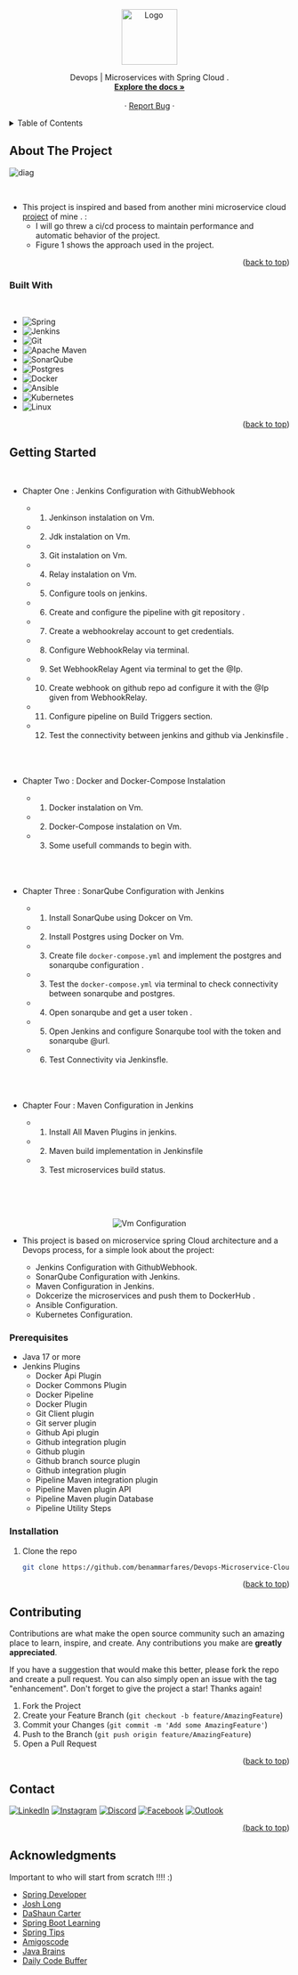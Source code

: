 <br><br><br>
<a  align="center" name="readme-top"></a>


<!--  PROJECT LLOGO -->
<br />
<div align="center">
    <img src="https://github.com/user-attachments/assets/93433dcf-f7e7-4f96-9777-a90d18ff10c6" alt="Logo" width="100" height="100">


  <p align="center">
     Devops | Microservices with Spring Cloud .
    <br />
    <a href="https://github.com/benammarfares/Devops-Microservice-Cloud"><strong>Explore the docs »</strong></a>
    <br />
    <br />
    ·
    <a href="https://github.com/benammarfares/Devops-Microservice-Cloud/issues/new?labels=bug&template=bug-report---.md">Report Bug</a>
    ·
  </p>
</div>



<!-- TABLEE OF CONTENTS -->
<!-- TABLEE OF CONTENTS -->
<details>
  <summary>Table of Contents</summary>
  <ol>
    <li>
      <a href="#about-the-project">About The Project</a>
      <ul>
        <li><a href="#built-with">Built With</a></li>
      </ul>
    </li>
    <li>
      <a href="#getting-started">Getting Started</a>
      <ul>
        <li><a href="#prerequisites">Prerequisites</a></li>
        <li><a href="#installation">Installation</a></li>
      </ul>
    </li>
    <li><a href="#contributing">Contributing</a></li>
    <li><a href="#contact">Contact</a></li>
    <li><a href="#acknowledgments">Acknowledgments</a></li>
  </ol>
</details>



<!-- ABOUT THE PROJECT -->
## About The Project
![diag](https://github.com/user-attachments/assets/25dbb580-3d09-4d16-b30b-8455f1e2ab4a)

<br>


* This project is inspired and based from another mini microservice cloud [project](https://github.com/benammarfares/Assurance-MicroService) of mine . :<br> 
  * I will go threw a ci/cd process to maintain performance and automatic behavior of the project.<br>
  * Figure 1 shows the approach used in the project.<br>



    
<p align="right">(<a href="#readme-top">back to top</a>)</p>



### Built With
<br>

* ![Spring](https://img.shields.io/badge/spring-%236DB33F.svg?style=for-the-badge&logo=spring&logoColor=white)
* ![Jenkins](https://img.shields.io/badge/jenkins-%232C5263.svg?style=for-the-badge&logo=jenkins&logoColor=white)
* ![Git](https://img.shields.io/badge/git-%23F05033.svg?style=for-the-badge&logo=git&logoColor=white)
* ![Apache Maven](https://img.shields.io/badge/Apache%20Maven-C71A36?style=for-the-badge&logo=Apache%20Maven&logoColor=white)
* ![SonarQube](https://img.shields.io/badge/SonarQube-black?style=for-the-badge&logo=sonarqube&logoColor=4E9BCD)
* ![Postgres](https://img.shields.io/badge/postgres-%23316192.svg?style=for-the-badge&logo=postgresql&logoColor=white)
* ![Docker](https://img.shields.io/badge/docker-%230db7ed.svg?style=for-the-badge&logo=docker&logoColor=white)
* ![Ansible](https://img.shields.io/badge/ansible-%231A1918.svg?style=for-the-badge&logo=ansible&logoColor=white)
* ![Kubernetes](https://img.shields.io/badge/kubernetes-%23326ce5.svg?style=for-the-badge&logo=kubernetes&logoColor=white)
* ![Linux](https://img.shields.io/badge/Linux-FCC624?style=for-the-badge&logo=linux&logoColor=black)



<p align="right">(<a href="#readme-top">back to top</a>)</p>



<!-- GETTING STARTED -->
## Getting Started
<br>

* Chapter One : Jenkins Configuration with GithubWebhook <br>
    * 1. Jenkinson instalation on Vm.<br>
    * 2. Jdk instalation on Vm.<br>
    * 3. Git instalation on Vm.<br>
    * 4. Relay instalation on Vm.<br>
    * 5. Configure tools on jenkins.<br>
    * 6. Create and configure the pipeline with git repository .<br>
    * 7. Create a webhookrelay account to get credentials.<br>
    * 8. Configure WebhookRelay via terminal.<br>
    * 9. Set WebhookRelay Agent via terminal to get the @Ip.<br>
    * 10. Create webhook on github repo ad configure it with the @Ip given from WebhookRelay.<br>
    * 11. Configure pipeline on Build Triggers section.<br>
    * 12. Test the connectivity between jenkins and github via Jenkinsfile .<br>
<br><br><br>

* Chapter Two : Docker and Docker-Compose Instalation  <br>
    * 1. Docker instalation on Vm.<br>
    * 2. Docker-Compose instalation on Vm.<br>
    * 3. Some usefull commands to begin with.<br>
<br><br><br>

* Chapter Three : SonarQube Configuration with Jenkins <br>
    * 1. Install SonarQube using Dokcer on Vm.<br>
    * 2. Install Postgres using Docker on Vm.<br>
    * 3. Create file  `docker-compose.yml` and implement the postgres and sonarqube configuration .<br>
    * 3. Test the `docker-compose.yml` via terminal to check connectivity between sonarqube and postgres.<br>
    * 4. Open sonarqube and get a user token .<br>
    * 5. Open Jenkins and configure Sonarqube tool with the token and sonarqube @url.<br>
    * 6. Test Connectivity via Jenkinsfle.<br>
<br><br><br>

    
* Chapter Four : Maven Configuration in Jenkins <br>
    * 1. Install All Maven Plugins in jenkins.<br>
    * 2. Maven build implementation in Jenkinsfile <br>
    * 3. Test microservices build status.<br>

<br><br><br>
    
<div style="text-align: center;">
  <img src="https://github.com/user-attachments/assets/e1cebe9f-5817-4558-a546-c81eeebce894" alt="Vm Configuration">
</div>

* This project is based on microservice spring Cloud architecture and a Devops process, for a simple look about the project:<br>

   * Jenkins Configuration with GithubWebhook.<br>
   * SonarQube Configuration with Jenkins.<br>
   * Maven Configuration in Jenkins.<br>
   * Dokcerize the microservices and push them to DockerHub .<br>
   * Ansible Configuration.<br>
   * Kubernetes Configuration.<br>


### Prerequisites

* Java 17 or more
* Jenkins Plugins
    * Docker Api Plugin
    * Docker Commons Plugin
    * Docker Pipeline
    * Docker Plugin
    * Git Client plugin
    * Git server plugin 
    * Github Api plugin
    * Github integration plugin
    * Github plugin 
    * Github branch source plugin
    * Github integration plugin
    * Pipeline Maven integration plugin
    * Pipeline Maven plugin API
    * Pipeline Maven plugin Database
    * Pipeline Utility Steps

### Installation

1. Clone the repo
   ```sh
   git clone https://github.com/benammarfares/Devops-Microservice-Cloud.git
   ```
   
<p align="right">(<a href="#readme-top">back to top</a>)</p>


<!-- CONTRIBUTING -->
## Contributing

Contributions are what make the open source community such an amazing place to learn, inspire, and create. Any contributions you make are **greatly appreciated**.

If you have a suggestion that would make this better, please fork the repo and create a pull request. You can also simply open an issue with the tag "enhancement".
Don't forget to give the project a star! Thanks again!

1. Fork the Project
2. Create your Feature Branch (`git checkout -b feature/AmazingFeature`)
3. Commit your Changes (`git commit -m 'Add some AmazingFeature'`)
4. Push to the Branch (`git push origin feature/AmazingFeature`)
5. Open a Pull Request

<p align="right">(<a href="#readme-top">back to top</a>)</p>


<!-- CONTACT -->
## Contact

 <a href="https://www.linkedin.com/in/fares-ben-ammar-14b8b3226/">
                <img alt="LinkedIn" title="Discord" src="https://img.shields.io/badge/linkedin-%230077B5.svg?style=for-the-badge&logo=linkedin&logoColor=white"/></a> 
    <a href="https://www.instagram.com/fares.ben.ammar/?hl=fr">
                <img alt="Instagram" title="Instagram" src="https://img.shields.io/badge/Instagram-%23E4405F.svg?style=for-the-badge&logo=Instagram&logoColor=white"/></a>
        <a href="https://discord.gg/farou1747">
                    <img alt="Discord" title="Discord" src="https://img.shields.io/badge/Discord-%235865F2.svg?style=for-the-badge&logo=discord&logoColor=white"/></a> 
            <a href="https://facebook.com/https://www.facebook.com/faroutiti.benammar/">
                    <img alt="Facebook" title="Facebook" src="https://img.shields.io/badge/Facebook-%231877F2.svg?style=for-the-badge&logo=Facebook&logoColor=white"/></a> 
    <a href="mailto:benammar.Fares@esprit.tn">
    <img alt="Outlook" title="Outlook" src="https://img.shields.io/badge/Microsoft_Outlook-0078D4?style=for-the-badge&logo=microsoft-outlook&logoColor=white"/>



<p align="right">(<a href="#readme-top">back to top</a>)</p>



<!-- ACKNOWLEDGMENTS -->
## Acknowledgments

Important to who will start from scratch !!!! :)

- [Spring Developer](https://www.youtube.com/@SpringSourceDev)
- [Josh Long](https://www.youtube.com/@coffeesoftware)
- [DaShaun Carter](https://www.youtube.com/@dashaun)
- [Spring Boot Learning](https://www.youtube.com/@SpringBootLearning)
- [Spring Tips](https://www.youtube.com/playlist?list=PLgGXSWYM2FpPw8rV0tZoMiJYSCiLhPnOc)
- [Amigoscode](https://www.youtube.com/@amigoscode)
- [Java Brains](https://www.youtube.com/c/JavaBrainsChannel)
- [Daily Code Buffer](https://www.youtube.com/@DailyCodeBuffer)




